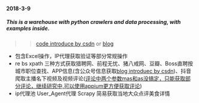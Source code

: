 #### 2018-3-9
##### *This is a warehouse with python crawlers and data processing, with examples inside.*  

>>[code introduce by csdn](http://blog.csdn.net/tenderness4/article/details/79504086) or [blog](http://wirjx.top/Python3.6%E7%88%AC%E8%99%AB%E6%80%BB%E7%BB%93)

* 包含Excel操作，IP代理获取验证等部分常规操作
* re bs xpath 三种方式获取猎聘网、前程无忧、猪八戒网、豆瓣、Boss直聘按城市职位查找、APP信息(含公众号信息获取[blog introduec by csdn](https://blog.csdn.net/Tenderness4/article/details/80617196))、抖音爬取主播名下视频及视频评论([评论中两个参数mas和as没搞定，只能获取部分评论，继续研究中,可以使用appium更方便获取评论]())
* ip代理池 User_Agent代理 Scrapy 简易获取当地大众点评美食详情